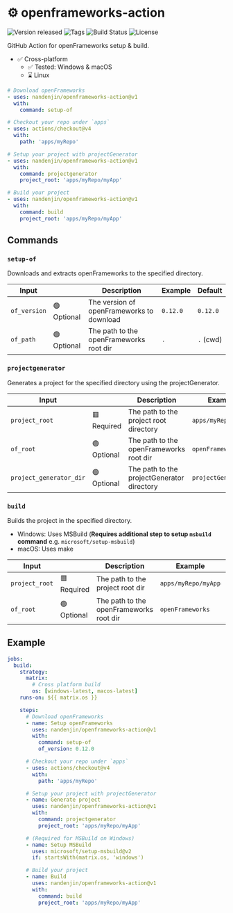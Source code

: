# ⚙️ openframeworks-action

![Version released](https://img.shields.io/github/v/release/nandenjin/openframeworks-action?style=flat-square)
![Tags](https://img.shields.io/github/v/tag/nandenjin/openframeworks-action?style=flat-square)
![Build Status](https://img.shields.io/github/actions/workflow/status/nandenjin/openframeworks-action/checks.yaml?style=flat-square)
![License](https://img.shields.io/github/license/nandenjin/openframeworks-action?style=flat-square)

GitHub Action for openFrameworks setup & build.

- ✅️ Cross-platform
  - ✅️ Tested: Windows & macOS
  - ⌛️ Linux

```yaml
# Download openFrameworks
- uses: nandenjin/openframeworks-action@v1
  with:
    command: setup-of

# Checkout your repo under `apps`
- uses: actions/checkout@v4
  with:
    path: 'apps/myRepo'

# Setup your project with projectGenerator
- uses: nandenjin/openframeworks-action@v1
  with:
    command: projectgenerator
    project_root: 'apps/myRepo/myApp'

# Build your project
- uses: nandenjin/openframeworks-action@v1
  with:
    command: build
    project_root: 'apps/myRepo/myApp'
```

## Commands

### `setup-of`

Downloads and extracts openFrameworks to the specified directory.

| Input        |             | Description                               | Example  | Default   |
| ------------ | ----------- | ----------------------------------------- | -------- | --------- |
| `of_version` | 🟢 Optional | The version of openFrameworks to download | `0.12.0` | `0.12.0`  |
| `of_path`    | 🟢 Optional | The path to the openFrameworks root dir   | `.`      | `.` (cwd) |

### `projectgenerator`

Generates a project for the specified directory using the projectGenerator.

| Input                   |             | Description                                | Example             | Default              |
| ----------------------- | ----------- | ------------------------------------------ | ------------------- | -------------------- |
| `project_root`          | 🟥 Required | The path to the project root directory     | `apps/myRepo/myApp` |                      |
| `of_root`               | 🟢 Optional | The path to the openFrameworks root dir    | `openFrameworks`    | `./openFrameworks`   |
| `project_generator_dir` | 🟢 Optional | The path to the projectGenerator directory | `projectGenerator`  | `./projectGenerator` |

### `build`

Builds the project in the specified directory.

- Windows: Uses MSBuild (**Requires additional step to setup `msbuild` command** e.g. `microsoft/setup-msbuild`)
- macOS: Uses make

| Input          |             | Description                             | Example             | Default            |
| -------------- | ----------- | --------------------------------------- | ------------------- | ------------------ |
| `project_root` | 🟥 Required | The path to the project root dir        | `apps/myRepo/myApp` |                    |
| `of_root`      | 🟢 Optional | The path to the openFrameworks root dir | `openFrameworks`    | `./openFrameworks` |

## Example

```yaml
jobs:
  build:
    strategy:
      matrix:
        # Cross platform build
        os: [windows-latest, macos-latest]
    runs-on: ${{ matrix.os }}

    steps:
      # Download openFrameworks
      - name: Setup openFrameworks
        uses: nandenjin/openframeworks-action@v1
        with:
          command: setup-of
          of_version: 0.12.0

      # Checkout your repo under `apps`
      - uses: actions/checkout@v4
        with:
          path: 'apps/myRepo'

      # Setup your project with projectGenerator
      - name: Generate project
        uses: nandenjin/openframeworks-action@v1
        with:
          command: projectgenerator
          project_root: 'apps/myRepo/myApp'

      # (Required for MSBuild on Windows)
      - name: Setup MSBuild
        uses: microsoft/setup-msbuild@v2
        if: startsWith(matrix.os, 'windows')

      # Build your project
      - name: Build
        uses: nandenjin/openframeworks-action@v1
        with:
          command: build
          project_root: 'apps/myRepo/myApp'
```
